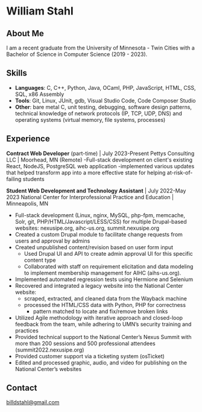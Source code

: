 # William Stahl

## About Me
I am a recent graduate from the University of Minnesota - Twin Cities with a Bachelor of Science in Computer Science (2019 - 2023).

## Skills
- **Languages**: C, C++, Python, Java, OCaml, PHP, JavaScript, HTML, CSS, SQL, x86 Assembly
- **Tools**: Git, Linux, JUnit, gdb, Visual Studio Code, Code Composer Studio
- **Other**: bare metal C, unit testing, debugging, software design patterns, technical knowledge of network protocols (IP, TCP, UDP, DNS) and operating systems (virtual memory, file systems, processes)


## Experience
**Contract Web Developer** (part-time) | July 2023-Present
Pettys Consulting LLC | Moorhead, MN (Remote)
-Full-stack development on client's existing React, NodeJS, PostgreSQL web application
-implemented various updates that helped transform app into a more effective state for helping at-risk-of-failing students

**Student Web Development and Technology Assistant** | July 2022-May 2023
National Center for Interprofessional Practice and Education | Minneapolis, MN
- Full-stack development (Linux, nginx, MySQL, php-fpm, memcache, Solr, git,
PHP/HTML/Javascript/LESS/CSS) for multiple Drupal-based websites: nexusipe.org,
aihc-us.org, summit.nexusipe.org
- Created a custom Drupal module to facilitate change requests from users and approval by
admins
- Created unpublished content/revision based on user form input
   - Used Drupal UI and API to create admin approval UI for this specific content type
   - Collaborated with staff on requirement elicitation and data modeling to implement
membership management for AIHC (aihs-us.org).
- Implemented automated regression tests using Hermione and Selenium
- Recovered and integrated a legacy website into the National Center website:
   - scraped, extracted, and cleaned data from the Wayback machine
   - processed the HTML/CSS data with Python, PHP for correctness
      - pattern matched to locate and fix/remove broken links
- Utilized Agile methodology with iterative approach and closed-loop feedback from the team,
while adhering to UMN’s security training and practices
- Provided technical support to the National Center’s Nexus Summit with more than 200
sessions and 500 professional attendees (summit2022.nexusipe.org)
- Provided customer support via a ticketing system (osTicket)
- Edited and processed graphic, audio, and video for publishing on the National Center’s
websites

## Contact
billdstahl@gmail.com



<!---
Will-Stahl/Will-Stahl is a ✨ special ✨ repository because its `README.md` (this file) appears on your GitHub profile.
You can click the Preview link to take a look at your changes.
--->
